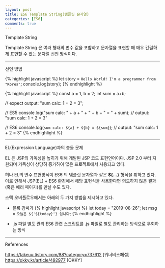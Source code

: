 ```yaml
---
layout: post
title: ES6 Template String(템플릿 문자열)
categories: [ES6]
comments: true
---
```


Template String

Template String 은 여러 형태의 변수 값을 포함하고 문자열을 표현할 때 매우 간결하게 표현할 수 있는 문자열 선언 방식이다.

-------------


선언 방법

{% highlight javascript %}
let story = `Hello World! I'm a programmer from "Korea"`;
console.log(story);
{% endhighlight %}

{% highlight javascript %}
const a = 1, b = 2;
int sum = a+b;

// expect output: "sum calc: 1 + 2 = 3";

// ES5
console.log("sum calc: " + a + " + " + b + " = " + sum); // output: "sum calc: 1 + 2 = 3"

// ES6
console.log(`sum calc: ${a} + ${b} = ${sum}`); // output: "sum calc: 1 + 2 = 3"
{% endhighlight %}

-------------

EL(Expression Language)과의 충돌 문제

EL 은 JSP의 가독성을 높히기 위해 개발된 JSP 코드 표현언어이다. JSP 2.0 부터 지원되며 가독성이 상당히 증가하여 많은 프로젝트에서 사용되고 있다.

허나 EL의 변수 표현방식이 ES6 의 템플릿 문자열과 같은 **${...}** 형식을 취하고 있다.  
이로 인해서 JSP(EL) + ES6 환경에서 해당 표현식을 사용한다면 의도하지 않은 결과(혹은 에러 페이지)를 만날 수도 있다.

스택 오버플로우에서는 아래의 두 가지 방법을 제시하고 있다.

- 블록 감싸기
{% highlight javascript %}
let today = "2019-08-26";
let msg = `오늘은 ${'${today}'} 입니다`;
{% endhighlight %}

- .js 파일 별도 관리
ES6 관련 스크립트를 .js 파일로 별도 관리하는 방식으로 우회하는 방식 

-------------

References

https://takeuu.tistory.com/88?category=737612 [워너비스페셜]
https://okky.kr/article/492977 [OKKY]